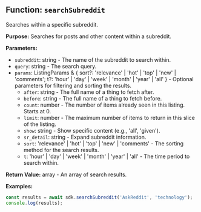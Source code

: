 ## Function: `searchSubreddit`

Searches within a specific subreddit.

**Purpose:**
Searches for posts and other content within a subreddit.

**Parameters:**
- `subreddit`: string - The name of the subreddit to search within.
- `query`: string - The search query.
- `params`: ListingParams & { sort?: 'relevance' | 'hot' | 'top' | 'new' | 'comments'; t?: 'hour' | 'day' | 'week' | 'month' | 'year' | 'all' } - Optional parameters for filtering and sorting the results.
  - `after`: string - The full name of a thing to fetch after.
  - `before`: string - The full name of a thing to fetch before.
  - `count`: number - The number of items already seen in this listing. Starts at 0.
  - `limit`: number - The maximum number of items to return in this slice of the listing.
  - `show`: string - Show specific content (e.g., 'all', 'given').
  - `sr_detail`: string - Expand subreddit information.
  - `sort`: 'relevance' | 'hot' | 'top' | 'new' | 'comments' - The sorting method for the search results.
  - `t`: 'hour' | 'day' | 'week' | 'month' | 'year' | 'all' - The time period to search within.

**Return Value:**
array<SearchResult> - An array of search results.

**Examples:**
```typescript
const results = await sdk.searchSubreddit('AskReddit', 'technology');
console.log(results);
```